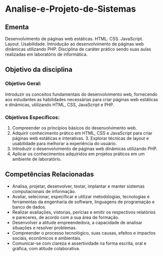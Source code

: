 # Analise-e-Projeto-de-Sistemas

## Ementa

Desenvolvimento de páginas web estáticas. HTML. CSS. JavaScript. Layout. Usabilidade. Introdução ao desenvolvimento de páginas web dinâmicas utilizando PHP. Disciplina de caráter prático sendo suas aulas realizadas em laboratório de informática.

## Objetivo da disciplina
### Objetivo Geral:

Introduzir os conceitos fundamentais do desenvolvimento web, fornecendo aos estudantes as habilidades necessárias para criar páginas web estáticas e dinâmicas, utilizando HTML, CSS, JavaScript e PHP.

### Objetivos Específicos:

1. Compreender os princípios básicos do desenvolvimento web.
2. Adquirir conhecimento prático em HTML, CSS e JavaScript para criar páginas web estáticas e interativas. 3. Explorar técnicas de layout e usabilidade para melhorar a experiência do usuário.
4. Introduzir o desenvolvimento de páginas web dinâmicas utilizando PHP.
5. Aplicar os conhecimentos adquiridos em projetos práticos em um ambiente de laboratório.

## Competências Relacionadas

- Analisa, projetar, desenvolver, testar, implantar e manter sistemas computacionais de informação. 
- Avaliar, selecionar, especificar e utilizar metodologias, tecnologias e ferramentas da engenharia de software, linguagens de  programação e banco de dados. 
- Realizar avaliações, vistorias, perícias e emitir os respectivos relatórios e pareceres, de acordo com a sua área de formação. 
- Desenvolver a atitude empreendedora, a capacidade de analisar situações e resolver problemas. 
- Compreender o processo tecnológico, suas causas, efeitos e impactos sociais, econômicos e ambientais. 
- Comunicar-se com clareza e assertividade na forma escrita, oral e gráfica, com atitude colaborativa. 